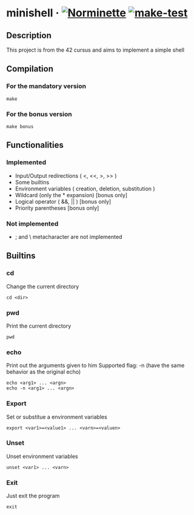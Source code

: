 # minishell &middot; [![Norminette](https://github.com/EnriqueSLeeK/minishell/actions/workflows/norminette.yml/badge.svg)](https://github.com/EnriqueSLeeK/minishell/actions/workflows/norminette.yml) [![make-test](https://github.com/EnriqueSLeeK/minishell/actions/workflows/build.yml/badge.svg)](https://github.com/EnriqueSLeeK/minishell/actions/workflows/build.yml)

## Description
This project is from the 42 cursus and aims to implement a simple shell

## Compilation
### For the mandatory version
```
make
```
### For the bonus version
```
make bonus
```

## Functionalities
### Implemented
- Input/Output redirections ( <, <<, >, >> )
- Some builtins
- Environment variables ( creation, deletion, substitution )
- Wildcard (only the * expansion) [bonus only]
- Logical operator ( &&, || ) [bonus only]
- Priority parentheses [bonus only]

### Not implemented
- ; and \ metacharacter are not implemented

## Builtins
### cd
Change the current directory
```
cd <dir>
```
### pwd 
Print the current directory
```
pwd
```
### echo
Print out the arguments given to him
Supported flag: -n (have the same behavior as the original echo)
```
echo <arg1> ... <argn>
echo -n <arg1> ... <argn>
```

### Export
Set or substitue a environment variables
```
export <var1>=<value1> ... <varn>=<valuen>
```

### Unset
Unset environment variables
```
unset <var1> ... <varn>
```

### Exit
Just exit the program
```
exit
```
